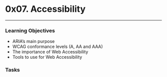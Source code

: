 # 0x07. Accessibility
___

### Learning Objectives
- ARIA’s main purpose
- WCAG conformance levels (A, AA and AAA)
- The importance of Web Accessibility
- Tools to use for Web Accessibility

### Tasks
